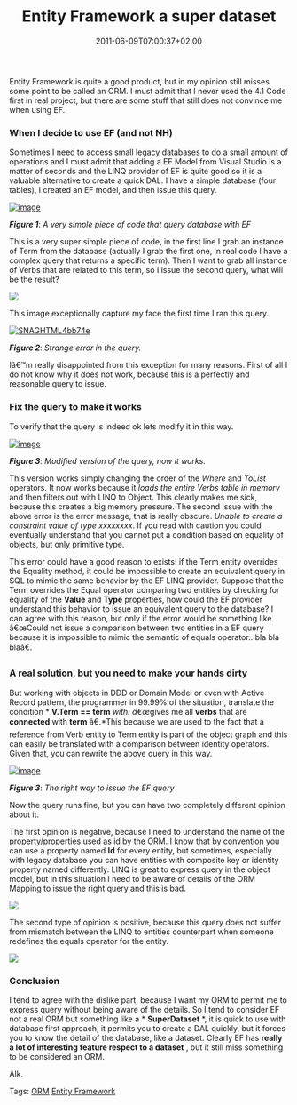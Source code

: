 ﻿---
title: "Entity Framework a super dataset"
description: ""
date: 2011-06-09T07:00:37+02:00
draft: false
tags: [Entity Framework,Nhibernate,ORM]
categories: [Entity Framework,Nhibernate]
---
Entity Framework is quite a good product, but in my opinion still misses some point to be called an ORM. I must admit that I never used the 4.1 Code first in real project, but there are some stuff that still does not convince me when using EF.

### When I decide to use EF (and not NH) 

Sometimes I need to access small legacy databases to do a small amount of operations and I must admit that adding a EF Model from Visual Studio is a matter of seconds and the LINQ provider of EF is quite good so it is a valuable alternative to create a quick DAL. I have a simple database (four tables), I created an EF model, and then issue this query.

[![image](https://www.codewrecks.com/blog/wp-content/uploads/2011/06/image_thumb7.png "image")](https://www.codewrecks.com/blog/wp-content/uploads/2011/06/image7.png)

 ***Figure 1***: *A very simple piece of code that query database with EF*

This is a very super simple piece of code, in the first line I grab an instance of Term from the database (actually I grab the first one, in real code I have a complex query that returns a specific term). Then I want to grab all instance of Verbs that are related to this term, so I issue the second query, what will be the result?

![](http://t0.gstatic.com/images?q=tbn:ANd9GcSdyTdE26j7X1A04CUg2PNg9VAWxnxfX6mIRYKgv_6jpdSKN7cCEQ&amp;t=1)

This image exceptionally capture my face the first time I ran this query.

[![SNAGHTML4bb74e](https://www.codewrecks.com/blog/wp-content/uploads/2011/06/SNAGHTML4bb74e_thumb.png "SNAGHTML4bb74e")](https://www.codewrecks.com/blog/wp-content/uploads/2011/06/SNAGHTML4bb74e.png)

 ***Figure 2***: *Strange error in the query.*

Iâ€™m really disappointed from this exception for many reasons. First of all I do not know why it does not work, because this is a perfectly and reasonable query to issue.

### Fix the query to make it works 

To verify that the query is indeed ok lets modify it in this way.

[![image](https://www.codewrecks.com/blog/wp-content/uploads/2011/06/image_thumb8.png "image")](https://www.codewrecks.com/blog/wp-content/uploads/2011/06/image8.png)

 ***Figure 3***: *Modified version of the query, now it works.*

This version works simply changing the order of the *Where* and *ToList* operators. It now works because it *loads the entire Verbs table in memory* and then filters out with LINQ to Object. This clearly makes me sick, because this creates a big memory pressure. The second issue with the above error is the error message, that is really obscure. *Unable to create a constraint value of type xxxxxxxx*. If you read with caution you could eventually understand that you cannot put a condition based on equality of objects, but only primitive type.

This error could have a good reason to exists: if the Term entity overrides the Equality method, it could be impossible to create an equivalent query in SQL to mimic the same behavior by the EF LINQ provider. Suppose that the Term overrides the Equal operator comparing two entities by checking for equality of the  **Value** and  **Type** properties, how could the EF provider understand this behavior to issue an equivalent query to the database? I can agree with this reason, but only if the error would be something like â€œCould not issue a comparison between two entities in a EF query because it is impossible to mimic the semantic of equals operator.. bla bla blaâ€.

### A real solution, but you need to make your hands dirty

But working with objects in DDD or Domain Model or even with Active Record pattern, the programmer in 99.99% of the situation, translate the condition * **V.Term == term** *with: â€œ*gives me all  **verbs** that are  **connected** with  **term** â€.*This because we are used to the fact that a reference from Verb entity to Term entity is part of the object graph and this can easily be translated with a comparison between identity operators. Given that, you can rewrite the above query in this way.

[![image](https://www.codewrecks.com/blog/wp-content/uploads/2011/06/image_thumb9.png "image")](https://www.codewrecks.com/blog/wp-content/uploads/2011/06/image9.png)

 ***Figure 3***: *The right way to issue the EF query*

Now the query runs fine, but you can have two completely different opinion about it.

The first opinion is negative, because I need to understand the name of the property/properties used as id by the ORM. I know that by convention you can use a property named  **Id** for every entity, but sometimes, especially with legacy database you can have entities with composite key or identity property named differently. LINQ is great to express query in the object model, but in this situation I need to be aware of details of the ORM Mapping to issue the right query and this is bad.

![](http://www.mydswa.org/wp-content/uploads/2010/09/negative-attitude.gif)

The second type of opinion is positive, because this query does not suffer from mismatch between the LINQ to entities counterpart when someone redefines the equals operator for the entity.

![](http://www.tigweb.org/images/express/panorama/articles/26121.jpg)

### Conclusion

I tend to agree with the dislike part, because I want my ORM to permit me to express query without being aware of the details. So I tend to consider EF not a real ORM but something like a * **SuperDataset** *, it is quick to use with database first approach, it permits you to create a DAL quickly, but it forces you to know the detail of the database, like a dataset. Clearly EF has  **really a lot of interesting feature respect to a dataset** , but it still miss something to be considered an ORM.

Alk.

Tags: [ORM](http://technorati.com/tag/ORM) [Entity Framework](http://technorati.com/tag/Entity%20Framework)

